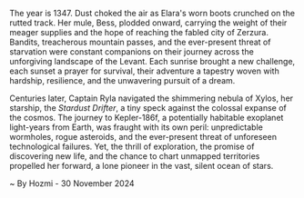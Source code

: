 
The year is 1347.  Dust choked the air as Elara's worn boots crunched on the rutted track.  Her mule, Bess, plodded onward, carrying the weight of their meager supplies and the hope of reaching the fabled city of Zerzura.  Bandits, treacherous mountain passes, and the ever-present threat of starvation were constant companions on their journey across the unforgiving landscape of the Levant.  Each sunrise brought a new challenge, each sunset a prayer for survival, their adventure a tapestry woven with hardship, resilience, and the unwavering pursuit of a dream.

Centuries later, Captain Ryla navigated the shimmering nebula of Xylos, her starship, the *Stardust Drifter*, a tiny speck against the colossal expanse of the cosmos.  The journey to Kepler-186f, a potentially habitable exoplanet light-years from Earth, was fraught with its own peril: unpredictable wormholes, rogue asteroids, and the ever-present threat of unforeseen technological failures.  Yet, the thrill of exploration, the promise of discovering new life, and the chance to chart unmapped territories propelled her forward, a lone pioneer in the vast, silent ocean of stars.

~ By Hozmi - 30 November 2024
